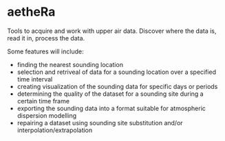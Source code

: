 aetheRa
=======

Tools to acquire and work with upper air data. Discover where the data is, read it in, process the data.

Some features will include:

- finding the nearest sounding location
- selection and retriveal of data for a sounding location over a specified time interval
- creating visualization of the sounding data for specific days or periods
- determining the quality of the dataset for a sounding site during a certain time frame
- exporting the sounding data into a format suitable for atmospheric dispersion modelling
- repairing a dataset using sounding site substitution and/or interpolation/extrapolation
